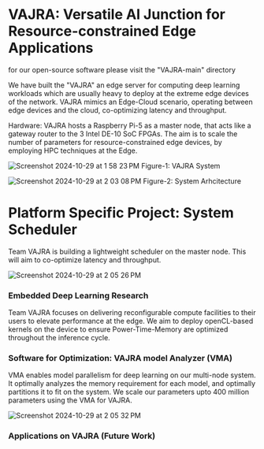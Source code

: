 # VAJRA: Versatile AI Junction for Resource-constrained Edge Applications

for our open-source software please visit the "VAJRA-main" directory

We have built the "VAJRA" an edge server for computing deep learning workloads which are usually heavy to deploy at the extreme edge devices of the network. VAJRA mimics an Edge-Cloud scenario, operating between edge devices and the cloud, co-optimizing latency and throughput. 

Hardware: VAJRA hosts a Raspberry Pi-5 as a master node, that acts like a gateway router to the 3 Intel DE-10 SoC FPGAs. The aim is to scale the number of parameters for resource-constrained edge devices, by employing HPC techniques at the Edge. 

![Screenshot 2024-10-29 at 1 58 23 PM](https://github.com/user-attachments/assets/d491803c-6292-4b17-a21c-5dd9a6ad3f74)
                         Figure-1: VAJRA System

![Screenshot 2024-10-29 at 2 03 08 PM](https://github.com/user-attachments/assets/7e495db6-249e-4bec-ae9c-4ff1c14ae527)
                        Figure-2: System Arhcitecture

# Platform Specific Project: System Scheduler 
Team VAJRA is building a lightweight scheduler on the master node. This will aim to co-optimize latency and throughput. 

![Screenshot 2024-10-29 at 2 05 26 PM](https://github.com/user-attachments/assets/ccad0526-3cbf-4fc8-a3b3-96b0c2e4cbfd)

### Embedded Deep Learning Research 
Team VAJRA focuses on delivering reconfigurable compute facilities to their users to elevate performance at the edge. We aim to deploy openCL-based kernels on the device to ensure Power-Time-Memory are optimized throughout the inference cycle. 

### Software for Optimization: VAJRA model Analyzer (VMA)
VMA enables model parallelism for deep learning on our multi-node system. It optimally analyzes the memory requirement for each model, and optimally partitions it to fit on the system. We scale our parameters upto 400 million parameters using the VMA for VAJRA. 

![Screenshot 2024-10-29 at 2 05 32 PM](https://github.com/user-attachments/assets/84173fab-7314-4647-87cd-5c0793558597)

### Applications on VAJRA (Future Work)



